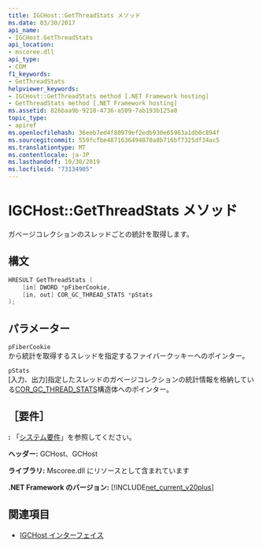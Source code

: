```yaml
---
title: IGCHost::GetThreadStats メソッド
ms.date: 03/30/2017
api_name:
- IGCHost.GetThreadStats
api_location:
- mscoree.dll
api_type:
- COM
f1_keywords:
- GetThreadStats
helpviewer_keywords:
- IGCHost::GetThreadStats method [.NET Framework hosting]
- GetThreadStats method [.NET Framework hosting]
ms.assetid: 826baa9b-9218-4736-a509-7ab193b125a0
topic_type:
- apiref
ms.openlocfilehash: 36eeb7ed4f80979ef2edb930e65963a1db0c894f
ms.sourcegitcommit: 559fcfbe4871636494870a8b716bf7325df34ac5
ms.translationtype: MT
ms.contentlocale: ja-JP
ms.lasthandoff: 10/30/2019
ms.locfileid: "73134905"
---
```

# <a name="igchostgetthreadstats-method"></a>IGCHost::GetThreadStats メソッド
ガベージコレクションのスレッドごとの統計を取得します。  
  
## <a name="syntax"></a>構文  
  
```cpp  
HRESULT GetThreadStats (  
    [in] DWORD *pFiberCookie,  
    [in, out] COR_GC_THREAD_STATS *pStats  
);  
```  
  
## <a name="parameters"></a>パラメーター  
 `pFiberCookie`  
 から統計を取得するスレッドを指定するファイバークッキーへのポインター。  
  
 `pStats`  
 [入力、出力]指定したスレッドのガベージコレクションの統計情報を格納している[COR_GC_THREAD_STATS](../../../../docs/framework/unmanaged-api/hosting/cor-gc-thread-stats-structure.md)構造体へのポインター。  
  
## <a name="requirements"></a>［要件］  
 **:** 「[システム要件](../../../../docs/framework/get-started/system-requirements.md)」を参照してください。  
  
 **ヘッダー:** GCHost、GCHost  
  
 **ライブラリ:** Mscoree.dll にリソースとして含まれています  
  
 **.NET Framework のバージョン:** [!INCLUDE[net_current_v20plus](../../../../includes/net-current-v20plus-md.md)]  
  
## <a name="see-also"></a>関連項目

- [IGCHost インターフェイス](../../../../docs/framework/unmanaged-api/hosting/igchost-interface.md)
